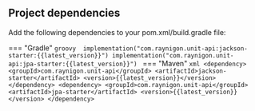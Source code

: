 ## Project dependencies
   
Add the following dependencies to your pom.xml/build.gradle file:

=== "Gradle"
    ```groovy 
    implementation("com.raynigon.unit-api:jackson-starter:{{latest_version}}")
    implementation("com.raynigon.unit-api:jpa-starter:{{latest_version}}")
    ```
=== "Maven"
    ```xml
    <dependency>
        <groupId>com.raynigon.unit-api</groupId>
        <artifactId>jackson-starter</artifactId>
        <version>{{latest_version}}</version>
    </dependency>
    <dependency>
        <groupId>com.raynigon.unit-api</groupId>
        <artifactId>jpa-starter</artifactId>
        <version>{{latest_version}}</version>
    </dependency>
    ```